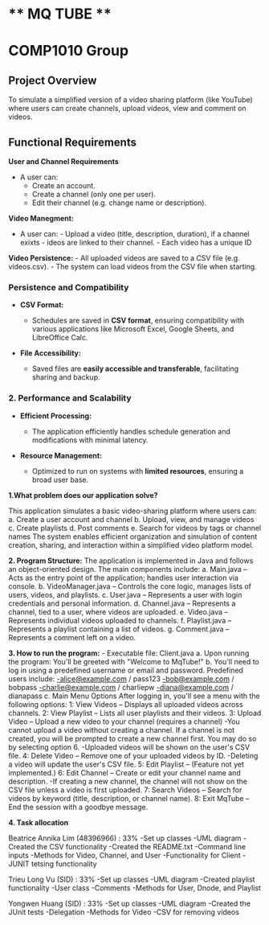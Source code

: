 # ** MQ TUBE **
# COMP1010 Group

## **Project Overview**
To simulate a simplified version of a video sharing platform (like YouTube) where users can create channels, upload videos, view and comment on videos.

## **Functional Requirements**
**User and Channel Requirements**
- A user can:
    - Create an account.
    - Create a channel (only one per user).
    - Edit their channel (e.g. change name or description).

**Video Manegment:**
 - A user can:
        - Upload a video (title, description, duration), if a channel exixts 
        - ideos are linked to their channel.
        - Each video has a unique ID

**Video Persistence:**
    - All uploaded videos are saved to a CSV file (e.g. videos.csv).
    - The system can load videos from the CSV file when starting.

### **Persistence and Compatibility**

- **CSV Format:**
  - Schedules are saved in **CSV format**, ensuring compatibility with various applications like Microsoft Excel, Google Sheets, and LibreOffice Calc.

- **File Accessibility:**
  - Saved files are **easily accessible and transferable**, facilitating sharing and backup.

### **2. Performance and Scalability**

- **Efficient Processing:**
  - The application efficiently handles schedule generation and modifications with minimal latency.

- **Resource Management:**
  - Optimized to run on systems with **limited resources**, ensuring a broad user base.


**1.What problem does our application solve?**

This application simulates a basic video-sharing platform where users can:
    a. Create a user account and channel
    b. Upload, view, and manage videos
    c. Create playlists
    d. Post comments
    e. Search for videos by tags or channel names
The system enables efficient organization and simulation of content creation, sharing, and interaction within a simplified video platform model.

**2. Program Structure:**
The application is implemented in Java and follows an object-oriented design. The main components include:
    a. Main.java – Acts as the entry point of the application; handles user interaction via console.
    b. VideoManager.java – Controls the core logic, manages lists of users, videos, and playlists.
    c. User.java – Represents a user with login credentials and personal information.
    d. Channel.java – Represents a channel, tied to a user, where videos are uploaded.
    e. Video.java – Represents individual videos uploaded to channels.
    f. Playlist.java – Represents a playlist containing a list of videos.
    g. Comment.java – Represents a comment left on a video.

**3. How to run the program:**
     - Executable file: Client.java 
    a. Upon running the program: You'll be greeted with "Welcome to MqTube!"
    b. You'll need to log in using a predefined username or email and password.
        Predefined users include:
                -alice@example.com / pass123
                -bob@example.com / bobpass
                -charlie@example.com / charliepw
                -diana@example.com / dianapass
    c. Main Menu Options
        After logging in, you'll see a menu with the following options: 
                1: View Videos – Displays all uploaded videos across channels.
                2: View Playlist – Lists all user playlists and their videos.
                3: Upload Video – Upload a new video to your channel (requires a channel)
                    -You cannot upload a video without creating a channel. If a channel is not created, you will be
                    prompted to create a new channel first. You may do so by selecting option 6. 
                    -Uploaded videos will be shown on the user's CSV file. 
                4: Delete Video – Remove one of your uploaded videos by ID.
                    -Deleting a video will update the user's CSV file. 
                5: Edit Playlist – (Feature not yet implemented.)
                6: Edit Channel – Create or edit your channel name and description.
                    -If creating a new channel, the channel will not show on the CSV file unless a video is first uploaded. 
                7: Search Videos – Search for videos by keyword (title, description, or channel name).
                8: Exit MqTube – End the session with a goodbye message.

**4. Task allocation**

Beatrice Annika Lim (48396966) : 33% 
    -Set up classes 
    -UML diagram 
    -Created the CSV functionality
    -Created the README.txt 
    -Command line inputs 
    -Methods for Video, Channel, and User
    -Functionality for Client 
    -JUNIT tetsing functionality 


Trieu Long Vu (SID) : 33% 
    -Set up classes 
    -UML diagram 
    -Created playlist functionality 
    -User class 
    -Comments
    -Methods for User, Dnode, and Playlist


Yongwen Huang (SID) : 33% 
    -Set up classes 
    -UML diagram 
    -Created the JUnit tests 
    -Delegation
    -Methods for Video 
    -CSV for removing videos 






